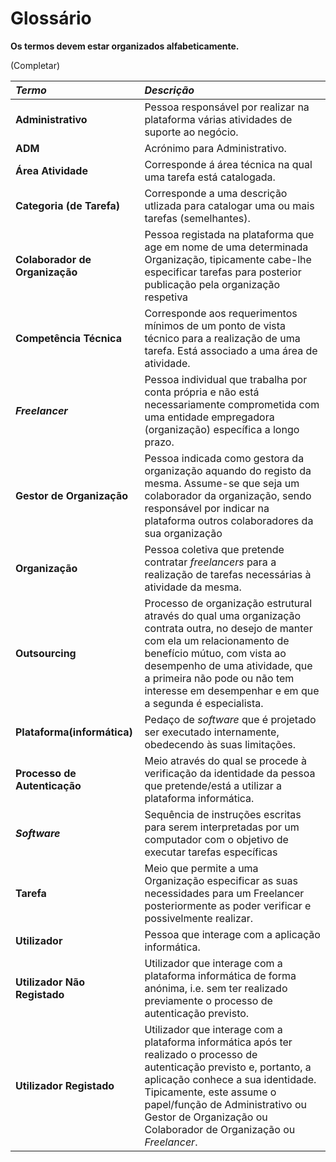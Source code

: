# Glossário

**Os termos devem estar organizados alfabeticamente.**

(Completar)

| **_Termo_**                   	| **_Descrição_**                                           |                                       
|:------------------------|:----------------------------------------------------------------|
| **Administrativo** | Pessoa responsável por realizar na plataforma várias atividades de suporte ao negócio.|
| **ADM** | Acrónimo para Administrativo.|
|**Área Atividade**| Corresponde á área técnica na qual uma tarefa está catalogada. |
| **Categoria (de Tarefa)** | Corresponde a uma descrição utlizada para catalogar uma ou mais tarefas (semelhantes).|
|**Colaborador de Organização**| Pessoa registada na plataforma que age em nome de uma determinada Organização, tipicamente cabe-lhe especificar tarefas para posterior publicação pela organização respetiva|
|**Competência Técnica**| Corresponde aos requerimentos mínimos de um ponto de vista técnico para a realização de uma tarefa. Está associado a uma área de atividade. |
| **_Freelancer_** | Pessoa individual que trabalha por conta própria e não está necessariamente comprometida com uma entidade empregadora (organização) específica a longo prazo.|
|**Gestor de Organização**| Pessoa indicada como gestora da organização aquando do registo da mesma. Assume-se que seja um colaborador da organização, sendo responsável por indicar na plataforma outros colaboradores da sua organização|
| **Organização** | Pessoa coletiva que pretende contratar _freelancers_ para a realização de tarefas necessárias à atividade da mesma.|
|**Outsourcing**| Processo de organização estrutural através do qual uma organização contrata outra, no desejo de manter com ela um relacionamento de benefício mútuo, com vista ao desempenho de uma atividade, que a primeira não pode ou não tem interesse em desempenhar e em que a segunda é especialista.|
|**Plataforma(informática)**| Pedaço de _software_ que é projetado ser executado internamente, obedecendo às suas limitações.| 
| **Processo de Autenticação** | Meio através do qual se procede à verificação da identidade da pessoa que pretende/está a utilizar a plataforma informática.|
|**_Software_**| Sequência de instruções escritas para serem interpretadas por um computador com o objetivo de executar tarefas específicas|
|**Tarefa**| Meio que permite a uma Organização especificar as suas necessidades para um Freelancer posteriormente as poder verificar e possivelmente realizar. |
| **Utilizador** | Pessoa que interage com a aplicação informática.|
| **Utilizador Não Registado** | Utilizador que interage com a plataforma informática de forma anónima, i.e. sem ter realizado previamente o processo de autenticação previsto.|
| **Utilizador Registado** | Utilizador que interage com a plataforma informática após ter realizado o processo de autenticação previsto e, portanto, a aplicação conhece a sua identidade. Tipicamente, este assume o papel/função de Administrativo ou Gestor de Organização ou Colaborador de Organização ou _Freelancer_.|
